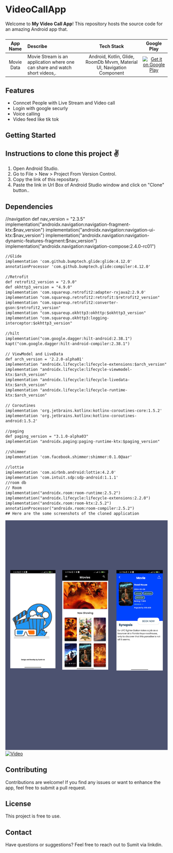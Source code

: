 # VideoCallApp

Welcome to **My Video Call App**! This repository hosts the source code for an amazing Android app that.


###  
App Name                   | Describe                  | Tech Stack             | Google Play 
:------------------------: | :------------------------ | :------------------------: | :------------------------: 
Movie Data | Movie Stream is an application where one can share and watch short videos,. | Android, Kotlin, Glide, RoomDb Mvvm, Material UI, Navigation Component | [![Get it on Google Play](https://firebasestorage.googleapis.com/v0/b/snapchat-f2264.appspot.com/o/T9HnFlW.png?alt=media&token=b46055e4-3b02-424f-9e88-862543831a8b)](https://play.google.com/store/apps/details?id=com.angel.snapchat)

## Features

- Conncet People with Live Stream and Video call
- Login with google securly
- Voice calling
- Video feed like tik tok

## Getting Started


## Instructions to clone this project ✌
1. Open Android Studio.
2. Go to File > New > Project From Version Control.
3. Copy the link of this repositary.
4. Paste the link in Url Box of Android Studio window and click on "Clone" button..

## Dependencies

  //navigation
    def nav_version = "2.3.5"
    implementation("androidx.navigation:navigation-fragment-ktx:$nav_version")
    implementation("androidx.navigation:navigation-ui-ktx:$nav_version")
    implementation("androidx.navigation:navigation-dynamic-features-fragment:$nav_version")
    implementation("androidx.navigation:navigation-compose:2.4.0-rc01")

    //Glide
    implementation 'com.github.bumptech.glide:glide:4.12.0'
    annotationProcessor 'com.github.bumptech.glide:compiler:4.12.0'

    //Retrofit
    def retrofit2_version = "2.9.0"
    def okhttp3_version = "4.9.0"
    implementation 'com.squareup.retrofit2:adapter-rxjava2:2.9.0'
    implementation "com.squareup.retrofit2:retrofit:$retrofit2_version"
    implementation "com.squareup.retrofit2:converter-gson:$retrofit2_version"
    implementation "com.squareup.okhttp3:okhttp:$okhttp3_version"
    implementation "com.squareup.okhttp3:logging-interceptor:$okhttp3_version"

    //hilt
    implementation("com.google.dagger:hilt-android:2.38.1")
    kapt("com.google.dagger:hilt-android-compiler:2.38.1")

    // ViewModel and LiveData
    def arch_version = '2.2.0-alpha01'
    implementation "androidx.lifecycle:lifecycle-extensions:$arch_version"
    implementation "androidx.lifecycle:lifecycle-viewmodel-ktx:$arch_version"
    implementation "androidx.lifecycle:lifecycle-livedata-ktx:$arch_version"
    implementation "androidx.lifecycle:lifecycle-runtime-ktx:$arch_version"

    // Coroutines
    implementation 'org.jetbrains.kotlinx:kotlinx-coroutines-core:1.5.2'
    implementation 'org.jetbrains.kotlinx:kotlinx-coroutines-android:1.5.2'

    //paging
    def paging_version = "3.1.0-alpha03"
    implementation "androidx.paging:paging-runtime-ktx:$paging_version"

    //shimmer
    implementation 'com.facebook.shimmer:shimmer:0.1.0@aar'

    //lottie
    implementation 'com.airbnb.android:lottie:4.2.0'
    implementation 'com.intuit.sdp:sdp-android:1.1.1'
    //room db
    // Room
    implementation("androidx.room:room-runtime:2.5.2")
    implementation("androidx.lifecycle:lifecycle-extensions:2.2.0")
    implementation("androidx.room:room-ktx:2.5.2")
    annotationProcessor("androidx.room:room-compiler:2.5.2") 
    ## Here are the some screenshots of the cloned application

![GitHub Cards Preview](https://github.com/sumit2607/MovieAppWithMvvm/blob/master/my.png)
[![Video](https://media1.giphy.com/media/WFmjWifrj9DJ50YaXj/giphy.gif?cid=6c09b952b3ef2d1b4axosobnuz99n7vcpr08zksixy2y3vei&ep=v1_internal_gif_by_id&rid=giphy.gif&ct=g)](https://www.youtube.com/watch?v=IBehkPiW40s&ab_channel=AndroidCoder)


## Contributing

Contributions are welcome! If you find any issues or want to enhance the app, feel free to submit a pull request.

## License

This project is free to use.

## Contact

Have questions or suggestions? Feel free to reach out to Sumit  via linkdin.
